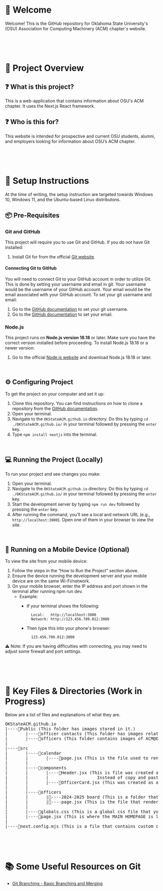 # 👋 Welcome
Welcome! This is the GitHub repository for Oklahoma State University's (OSU) Association for Computing Machinery (ACM) chapter's website.

<br/>
<br/>
<br/>

# 💼 Project Overview

## ❓ What is this project?
This is a web-application that contains information about OSU's ACM chapter. It uses the Next.js React framework.

## ❓ Who is this for?
This website is intended for prospective and current OSU students, alumni, and employers looking for information about OSU’s ACM chapter.


<br/>
<br/>
<br/>

# 🔨 Setup Instructions
At the time of writing, the setup instruction are targeted towards Windows 10, Windows 11, and the Ubuntu-based Linux distributons.


## 📦 Pre-Requisites
### Git and GitHub  
This project will require you to use Git and GitHub. If you do not have Git installed: 
1. Install Git for from the official [Git website][Git Download Link].

#### Connecting Git to GitHub  
You will need to connect Git to your GitHub account in order to utilize Git. This is done by setting your username and email in git. Your username would be the username of your GitHub account. Your email would be the email associated with your GitHub account. To set your git username and email: 
1. Go to the [GitHub documentation][Connecting Git to GitHub] to set your git username.
2. Go to the [GitHub documentation][Connecting Email to GitHub] to set your email.

### Node.js
This project runs on **Node.js version 18.18** or later. Make sure you have the correct version installed before proceeding. To install Node.js 18.18 or a newer version:
1. Go to the official [Node.js website][Node.js Download Link] and download Node.js 18.18 or later.

<br/>

## ⚙️ Configuring Project
To get the project on your computer and set it up:
1. Clone this repository. You can find instructions on how to clone a repository from the [GitHub documentation][How to clone a repo]. 
2. Open your terminal.
3. Navigate to the ```OKStateACM.github.io``` directory. Do this by typing ```cd ./OKStateACM.github.io/``` in your terminal followed by pressing the ```enter``` key.
4. Type ```npm install nextjs``` into the terminal.

<br/>

## 💻 Running the Project (Locally)
To run your project and see changes you make: 
1. Open your terminal.
2. Navigate to the ```OKStateACM.github.io``` directory. Do this by typing ```cd ./OKStateACM.github.io/``` in your terminal followed by pressing the ```enter``` key.
3. Start the development server by typing ```npm run dev``` followed by pressing the ```enter``` key.
4.  After running the command, you’ll see a local and network URL (e.g., ```http://localhost:3000```). Open one of them in your browser to view the site.

<br/>

## 📱 Running on a Mobile Device (Optional)
To view the site from your mobile device:
1. Follow the steps in the “How to Run the Project” section above.
2. Ensure the device running the development server and your mobile device are on the same Wi-Fi/network.
3. On your mobile browser, enter the IP address and port shown in the terminal after running npm run dev.
    - Example: 
        - If your terminal shows the following:

                Local:   http://localhost:3000  
                Network: http://123.456.789.012:3000
        - Then type this into your phone's browser:
                
                123.456.789.012:3000
⚠️ Note: If you are having difficulties with connecting, you may need to adjust some firewall and port settings.
    
<br/>
<br/>
<br/>

# 📁 Key Files & Directories (Work in Progress)
Below are a list of files and explanations of what they are.

<pre lang="md">
OKStateACM.github.io
|----📁Public (This folder has images stored in it.)
|       |----📁officer contacts (This folder has images related to social contacts.)
|       |----📁officers (This folder contains images of ACM@OkState board members.)
|
|----📁src
|       |----📁calendar
|       |       |----📄page.jsx (This is the file used to render the calendar page.)
|       |
|       |----📁components
|       |       |----📄Header.jsx (This is file was created as a reusable component to render the website's header. 
|       |       |                   Instead of copy and pasting the same header code into multiple pages.)
|       |       |----📄OfficerCard.jsx (This was created as a reusable component to render "cards" of each officer for the officer page.)
|       |
|       |----📁officers
|       |       |📄----2024-2025 board (This is a folder that consists of files that renders information about the FORMER executive boards.)
|       |       |📄----page.jsx (This is the file that renders the page of information about the CURRENT executive board.)
|       |
|       |----📄globals.css (This is a global css file that you can edit to make universal changes throughout the website.)
|       |----📄page.jsx (This is where the MAIN HOMEPAGE is located.)
|
|----📄next.config.mjs (This is a file that contains custom configuration settings for next.js.)
</pre>

<br/>
<br/>
<br/>

# 📚 Some Useful Resources on Git
* [Git Branching - Basic Branching and Merging][Git Branching Link]

[Node.js Download Link]: https://nodejs.org/en/download
[Git Download Link]: https://git-scm.com/downloads
[Connecting Git to GitHub]: https://docs.github.com/en/get-started/git-basics/setting-your-username-in-git
[Connecting Email to GitHub]: https://docs.github.com/en/account-and-profile/setting-up-and-managing-your-personal-account-on-github/managing-email-preferences/setting-your-commit-email-address
[How to clone a repo]: https://docs.github.com/en/repositories/creating-and-managing-repositories/cloning-a-repository
[Git Branching Link]: https://git-scm.com/book/en/v2/Git-Branching-Basic-Branching-and-Merging